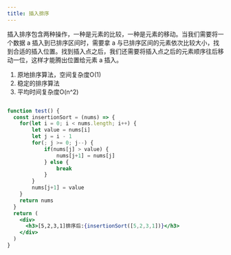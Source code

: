 ```yaml
---
title: 插入排序
---
```


插入排序包含两种操作，一种是元素的比较，一种是元素的移动。当我们需要将一个数据 a 插入到已排序区间时，需要拿 a 与已排序区间的元素依次比较大小，找到合适的插入位置。找到插入点之后，我们还需要将插入点之后的元素顺序往后移动一位，这样才能腾出位置给元素 a 插入。

1. 原地排序算法，空间复杂度O(1)
2. 稳定的排序算法
3. 平均时间复杂度O(n^2)

```jsx live

function test() {
  const insertionSort = (nums) => {
    for(let i = 0; i < nums.length; i++) {
        let value = nums[i]
        let j = i - 1
        for(; j >= 0; j--) {
            if(nums[j] > value) {
                nums[j+1] = nums[j]
            } else {
                break
            }
        }
        nums[j+1] = value
    }
    return nums
  }
  return (
    <div>
      <h3>[5,2,3,1]排序后:{insertionSort([5,2,3,1])}</h3>
    </div>
  )
}
```